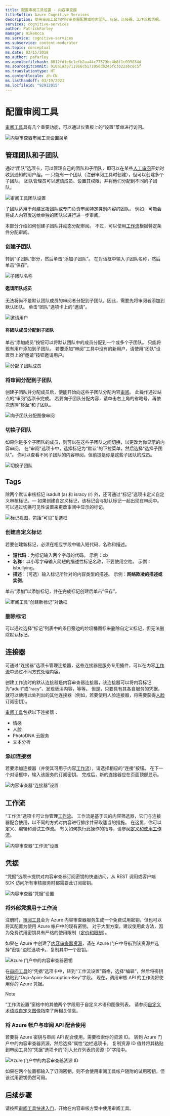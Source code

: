 ```yaml
---
title: 配置审阅工具设置 - 内容审查器
titleSuffix: Azure Cognitive Services
description: 使用审阅工具为内容审查器配置或检索团队、标记、连接器、工作流和凭据。
services: cognitive-services
author: PatrickFarley
manager: mikemcca
ms.service: cognitive-services
ms.subservice: content-moderator
ms.topic: conceptual
ms.date: 03/15/2019
ms.author: pafarley
ms.openlocfilehash: 8812fd1e6c1efb2aa44c77573bc4b8f1c099834d
ms.sourcegitcommit: 910a1a38711966cb171050db245fc3b22abc8c5f
ms.translationtype: HT
ms.contentlocale: zh-CN
ms.lasthandoff: 03/19/2021
ms.locfileid: "92912015"
---
```

# <a name="configure-the-review-tool"></a>配置审阅工具

[审阅工具](https://contentmoderator.cognitive.microsoft.com)具有几个重要功能，可以通过仪表板上的“设置”菜单进行访问。

![内容审查器审阅工具设置菜单](images/settings-1.png)

## <a name="manage-team-and-subteams"></a>管理团队和子团队

通过“团队”选项卡，可以管理自己的团队和子团队，即可以在某些[人工审阅](../review-api.md#reviews)开始时收到通知的用户组。&mdash; 只能有一个团队（注册审阅工具时创建），但可以创建多个子团队。 团队管理员可以邀请成员、设置其权限，并将他们分配到不同的子团队。

![审阅工具团队设置](images/settings-2-team.png)

子团队适用于创建呈报团队或专门负责审阅特定类别内容的团队。 例如，可能会将成人内容发送给单独的团队以进行进一步审阅。

本部分介绍如何创建子团队并动态分配审阅。 不过，可以使用[工作流](workflows.md)根据特定条件分配审阅。

### <a name="create-a-subteam"></a>创建子团队

转到“子团队”部分，然后单击“添加子团队”。 在对话框中输入子团队名称，然后单击“保存”。

![子团队名称](images/1-Teams-2.PNG)

#### <a name="invite-teammates"></a>邀请团队成员

无法将尚不是默认团队成员的审阅者分配到子团队，因此，需要先将审阅者添加到默认团队。 单击“团队”选项卡上的“邀请”。

![邀请用户](images/invite-users.png)

#### <a name="assign-teammates-to-subteam"></a>将团队成员分配到子团队

单击“添加成员”按钮可以将默认团队中的成员分配到一个或多个子团队。 只能将现有用户添加到子团队。 若要添加“审阅”工具中没有的新用户，请使用“团队”设置页上的“邀请”按钮邀请用户。

![分配子团队成员](images/1-Teams-3.PNG)

### <a name="assign-reviews-to-subteams"></a>将审阅分配到子团队

创建子团队并分配成员后，便能开始向这些子团队分配内容[审阅](../review-api.md#reviews)。 此操作通过站点的“审阅”选项卡完成。
若要向子团队分配内容，请单击右上角的省略号，再依次选择“移至”和子团队。

![向子团队分配图像审阅](images/3-review-image-subteam-1.png)

### <a name="switch-between-subteams"></a>切换子团队

如果你是多个子团队的成员，则可以在这些子团队之间切换，以更改为你显示的内容审阅。 在“审阅”选项卡中，选择标记为“默认”的下拉菜单，然后选择“选择子团队”。 你可以查看不同子团队的内容审阅，但前提是你是这些子团队的成员。

![切换子团队](images/3-review-image-subteam-2.png)

## <a name="tags"></a>Tags

除两个默认审核标记 isadult (a) 和 isracy (r) 外，还可通过“标记”选项卡定义自定义审核标记。&mdash; 如果创建自定义标记，该标记会与默认标记一起出现在审阅中。 可以通过切换可见性设置来更改审阅中显示的标记。

![标记视图，包括“可见”复选框](images/tags-4-disable.png)

### <a name="create-custom-tags"></a>创建自定义标记

若要创建新标记，必须在相应字段中输入短代码、名称和描述。

- **短代码**：为标记输入两个字母的代码。 示例：cb
- **名称**：以小写字母输入简短的描述性标记名称，不要使用空格。 示例：isbullying。
- **描述**：（可选）输入标记所针对的内容类型的描述。 示例：**网络欺凌的描述或实例**。

单击“添加”以添加标记，并在完成标记创建后单击“保存”。

![审阅工具“创建新标记”对话框](images/settings-3-tags.png)

### <a name="delete-tags"></a>删除标记

可以通过选择“标记”列表中的条目旁边的垃圾桶图标来删除自定义标记，但无法删除默认标记。

## <a name="connectors"></a>连接器

可通过“连接器”选项卡管理连接器，这些连接器是服务专用插件，可以在内容[工作流](../review-api.md#workflows)中通过不同方式处理内容。

创建工作流时的默认连接器是内容审查器连接器，该连接器可以将内容标记为“adult”或“racy”、发现亵渎内容，等等。 但是，只要具有其各自服务的凭据，就可以使用此处列出的其他连接器（例如，若要使用人脸连接器，将需要获得[人脸](../../face/overview.md)订阅密钥）。

[审阅工具](./human-in-the-loop.md)包括以下连接器：

- 情感
- 人脸
- PhotoDNA 云服务
- 文本分析

### <a name="add-a-connector"></a>添加连接器

若要添加连接器（并使其可用于内容[工作流](../review-api.md#workflows)），请选择相应的“连接”按钮。 在下一个对话框中，输入该服务的订阅密钥。 完成后，新的连接器应在页面顶部显示。

![内容审查器“连接器”设置](images/settings-4-connectors.png)

## <a name="workflows"></a>工作流

“工作流”选项卡可让你管理[工作流](../review-api.md#workflows)。 工作流是基于云的内容筛选器，它们与连接器配合使用，以不同的方式对内容进行排序并采取适当的措施。 在这里，你可以定义、编辑和测试工作流。 有关如何执行此操作的指导，请参阅[定义和使用工作流](Workflows.md)。

![内容审查器“工作流”设置](images/settings-5-workflows.png)

## <a name="credentials"></a>凭据

“凭据”选项卡提供对内容审查器订阅密钥的快速访问，从 REST 调用或客户端 SDK 访问所有审核服务时都需要此订阅密钥。

![内容审查器“凭据”设置](images/settings-6-credentials.png)

### <a name="use-external-credentials-for-workflows"></a>将外部凭据用于工作流

注册时，[审阅工具](https://contentmoderator.cognitive.microsoft.com)会为 Azure 内容审查器服务生成一个免费试用密钥，但也可以将其配置为使用 Azure 帐户中的现有密钥。 对于大型方案，建议使用此方法，因为免费试用密钥具有严格的使用限制（[定价和限制](https://azure.microsoft.com/pricing/details/cognitive-services/content-moderator/)）。

如果在 Azure 中创建了[内容审查器资源](https://ms.portal.azure.com/#create/Microsoft.CognitiveServicesContentModerator)，请在 Azure 门户中导航到该资源并选择“密钥”边栏选项卡。 复制其中一个密钥。

![Azure 门户中的内容审查器密钥](images/credentials-azure-portal-keys.PNG)

在[审阅工具](https://contentmoderator.cognitive.microsoft.com)的“凭据”选项卡中，转到“工作流设置”窗格，选择“编辑”，然后将密钥粘贴到“Ocp-Apim-Subscription-Key”字段。 现在，调用审核 API 的工作流将使用你的 Azure 凭据。

> [!NOTE]
> “工作流设置”窗格中的其他两个字段用于自定义术语和图像列表。 请参阅[自定义术语](../try-terms-list-api.md)或[自定义图像](../try-image-list-api.md)指南了解相关信息。

### <a name="use-your-azure-account-with-the-review-apis"></a>将 Azure 帐户与审阅 API 配合使用

若要将 Azure 密钥与审阅 API 配合使用，需要检索你的资源 ID。 转到 Azure 门户中的内容审查器资源，然后选择“属性”边栏选项卡。 复制资源 ID 值并将其粘贴到审阅工具的“凭据”选项卡的“列入允许列表的资源 ID”字段中。

![Azure 门户中的内容审查器资源 ID](images/credentials-azure-portal-resourceid.PNG)

如果在两个位置都输入了订阅密钥，则不会使用审阅工具帐户随附的试用密钥，但该试用密钥仍然可用。

## <a name="next-steps"></a>后续步骤

请按照[审阅工具快速入门](../quick-start.md)，开始在内容审核方案中使用审阅工具。